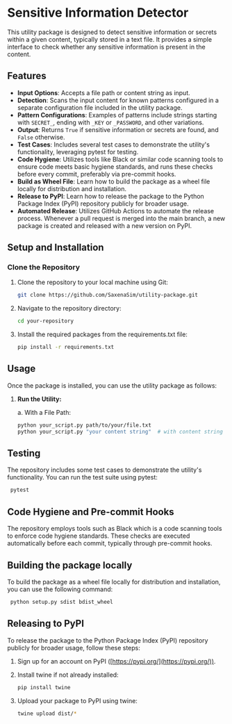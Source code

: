 # Sensitive Information Detector

This utility package is designed to detect sensitive information or secrets within a given content, typically stored in a text file. It provides a simple interface to check whether any sensitive information is present in the content.

## Features

- **Input Options**: Accepts a file path or content string as input.
- **Detection**: Scans the input content for known patterns configured in a separate configuration file included in the utility package.
- **Pattern Configurations**: Examples of patterns include strings starting with `SECRET_`, ending with `_KEY` or `_PASSWORD`, and other variations.
- **Output**: Returns `True` if sensitive information or secrets are found, and `False` otherwise.
- **Test Cases**: Includes several test cases to demonstrate the utility's functionality, leveraging pytest for testing.
- **Code Hygiene**: Utilizes tools like Black or similar code scanning tools to ensure code meets basic hygiene standards, and runs these checks before every commit, preferably via pre-commit hooks.
- **Build as Wheel File**: Learn how to build the package as a wheel file locally for distribution and installation.
- **Release to PyPI**: Learn how to release the package to the Python Package Index (PyPI) repository publicly for broader usage.
- **Automated Release**: Utilizes GitHub Actions to automate the release process. Whenever a pull request is merged into the main branch, a new package is created and released with a new version on PyPI.

## Setup and Installation

### Clone the Repository

1. Clone the repository to your local machine using Git:
   ```bash
   git clone https://github.com/SaxenaSim/utility-package.git

2. Navigate to the repository directory:
   ```bash
   cd your-repository

3. Install the required packages from the requirements.txt file:
   ```bash
   pip install -r requirements.txt


## Usage

Once the package is installed, you can use the utility package as follows:

1. **Run the Utility:**

   a. With a File Path:
   ```bash
   python your_script.py path/to/your/file.txt
   python your_script.py "your content string"  # with content string


## Testing

The repository includes some test cases to demonstrate the utility's functionality. You can run the test suite using pytest:

```bash
 pytest
 ```

## Code Hygiene and Pre-commit Hooks

The repository employs tools such as Black which is a code scanning tools to enforce code hygiene standards. These checks are executed automatically before each commit, typically through pre-commit hooks.

## Building the package locally

To build the package as a wheel file locally for distribution and installation, you can use the following command:

```bash
 python setup.py sdist bdist_wheel
 ```

## Releasing to PyPI

To release the package to the Python Package Index (PyPI) repository publicly for broader usage, follow these steps:

1. Sign up for an account on PyPI ([https://pypi.org/](https://pypi.org/)).
2. Install twine if not already installed:

    ```bash
    pip install twine
    ```

3. Upload your package to PyPI using twine:

    ```bash
    twine upload dist/*
    ```